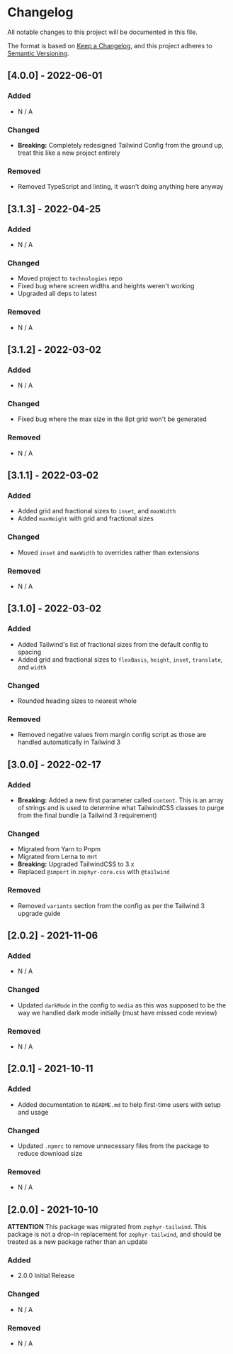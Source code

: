 # Changelog

All notable changes to this project will be documented in this file.

The format is based on [Keep a Changelog](https://keepachangelog.com/en/1.0.0/), and this project
adheres to [Semantic Versioning](https://semver.org/spec/v2.0.0.html).

## [4.0.0] - 2022-06-01

### Added

- N / A

### Changed

- **Breaking:** Completely redesigned Tailwind Config from the ground up, treat this like a new
  project entirely

### Removed

- Removed TypeScript and linting, it wasn't doing anything here anyway

## [3.1.3] - 2022-04-25

### Added

- N / A

### Changed

- Moved project to `technologies` repo
- Fixed bug where screen widths and heights weren't working
- Upgraded all deps to latest

### Removed

- N / A

## [3.1.2] - 2022-03-02

### Added

- N / A

### Changed

- Fixed bug where the max size in the 8pt grid won't be generated

### Removed

- N / A

## [3.1.1] - 2022-03-02

### Added

- Added grid and fractional sizes to `inset`, and `maxWidth`
- Added `maxHeight` with grid and fractional sizes

### Changed

- Moved `inset` and `maxWidth` to overrides rather than extensions

### Removed

- N / A

## [3.1.0] - 2022-03-02

### Added

- Added Tailwind's list of fractional sizes from the default config to spacing
- Added grid and fractional sizes to `flexBasis`, `height`, `inset`, `translate`, and `width`

### Changed

- Rounded heading sizes to nearest whole

### Removed

- Removed negative values from margin config script as those are handled automatically in Tailwind 3

## [3.0.0] - 2022-02-17

### Added

- **Breaking:** Added a new first parameter called `content`. This is an array of strings and is
  used to determine what TailwindCSS classes to purge from the final bundle (a Tailwind 3
  requirement)

### Changed

- Migrated from Yarn to Pnpm
- Migrated from Lerna to mrt
- **Breaking:** Upgraded TailwindCSS to 3.x
- Replaced `@import` in `zephyr-core.css` with `@tailwind`

### Removed

- Removed `variants` section from the config as per the Tailwind 3 upgrade guide

## [2.0.2] - 2021-11-06

### Added

- N / A

### Changed

- Updated `darkMode` in the config to `media` as this was supposed to be the way we handled dark
  mode initially (must have missed code review)

### Removed

- N / A

## [2.0.1] - 2021-10-11

### Added

- Added documentation to `README.md` to help first-time users with setup and usage

### Changed

- Updated `.npmrc` to remove unnecessary files from the package to reduce download size

### Removed

- N / A

## [2.0.0] - 2021-10-10

**ATTENTION** This package was migrated from `zephyr-tailwind`. This package is not a drop-in
replacement for `zephyr-tailwind`, and should be treated as a new package rather than an update

### Added

- 2.0.0 Initial Release

### Changed

- N / A

### Removed

- N / A
